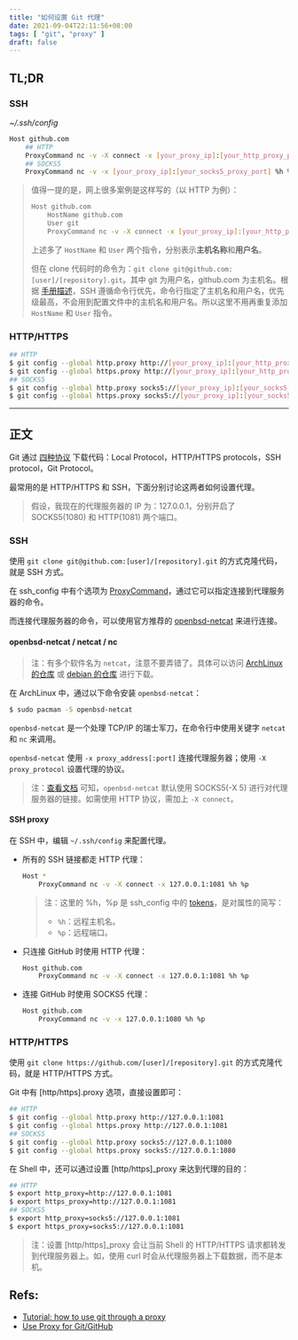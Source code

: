 ```yaml
---
title: "如何设置 Git 代理"
date: 2021-09-04T22:11:56+08:00
tags: [ "git", "proxy" ]
draft: false
---
```


## TL;DR

### SSH

*~/.ssh/config*
```bash
Host github.com
    ## HTTP
    ProxyCommand nc -v -X connect -x [your_proxy_ip]:[your_http_proxy_port] %h %p
    ## SOCKS5
    ProxyCommand nc -v -x [your_proxy_ip]:[your_socks5_proxy_port] %h %p
```

> 值得一提的是，网上很多案例是这样写的（以 HTTP 为例）：
> 
> ```bash
> Host github.com
>     HostName github.com
>     User git
>     ProxyCommand nc -v -X connect -x [your_proxy_ip]:[your_http_proxy_port] %h %p
> ```
> 
> 上述多了 `HostName` 和 `User` 两个指令，分别表示**主机名称**和**用户名**。
>
> 但在 clone 代码时的命令为：`git clone git@github.com:[user]/[repository].git`。其中 git 为用户名，github.com 为主机名。根据 [手册描述](https://man.archlinux.org/man/ssh_config.5.en#DESCRIPTION)，SSH 遵循命令行优先，命令行指定了主机名和用户名，优先级最高，不会用到配置文件中的主机名和用户名。所以这里不用再重复添加 `HostName` 和 `User` 指令。



### HTTP/HTTPS
```bash
## HTTP
$ git config --global http.proxy http://[your_proxy_ip]:[your_http_proxy_port]
$ git config --global https.proxy http://[your_proxy_ip]:[your_http_proxy_port]
## SOCKS5
$ git config --global http.proxy socks5://[your_proxy_ip]:[your_socks5_proxy_port]
$ git config --global https.proxy socks5://[your_proxy_ip]:[your_socks5_proxy_port]
```

---

## 正文

Git 通过 [四种协议](https://git-scm.com/book/en/v2/Git-on-the-Server-The-Protocols) 下载代码：Local Protocol，HTTP/HTTPS protocols，SSH protocol，Git Protocol。

最常用的是 HTTP/HTTPS 和 SSH，下面分别讨论这两者如何设置代理。

> 假设，我现在的代理服务器的 IP 为：127.0.0.1，分别开启了 SOCKS5(1080) 和 HTTP(1081) 两个端口。

### SSH

使用 `git clone git@github.com:[user]/[repository].git` 的方式克隆代码，就是 SSH 方式。

在 ssh_config 中有个选项为 [ProxyCommand](https://man.archlinux.org/man/ssh_config.5.en#ProxyCommand)，通过它可以指定连接到代理服务器的命令。


而连接代理服务器的命令，可以使用官方推荐的 [openbsd-netcat](https://archlinux.org/packages/community/x86_64/openbsd-netcat/) 来进行连接。

#### openbsd-netcat / netcat / nc

> 注：有多个软件名为 `netcat`，注意不要弄错了。具体可以访问 [ArchLinux 的仓库](https://archlinux.org/packages/community/x86_64/openbsd-netcat/) 或 [debian 的仓库](https://packages.debian.org/sid/netcat-openbsd) 进行下载。

在 ArchLinux 中，通过以下命令安装 `openbsd-netcat`：
```bash
$ sudo pacman -S openbsd-netcat
```

`openbsd-netcat` 是一个处理 TCP/IP 的瑞士军刀，在命令行中使用关键字 `netcat` 和 `nc` 来调用。

`openbsd-netcat` 使用 `-x proxy_address[:port]` 连接代理服务器；使用 `-X proxy_protocol` 设置代理的协议。

> 注：[查看文档](https://man.openbsd.org/nc#X) 可知，`openbsd-netcat` 默认使用 SOCKS5(-X 5) 进行对代理服务器的链接。如需使用 HTTP 协议，需加上 `-X connect`。

#### SSH proxy

在 SSH 中，编辑 `~/.ssh/config` 来配置代理。

* 所有的 SSH 链接都走 HTTP 代理：
    ```bash
    Host *
        ProxyCommand nc -v -X connect -x 127.0.0.1:1081 %h %p
    ```

    > 注：这里的 %h，%p 是 ssh_config 中的 [tokens](https://man.archlinux.org/man/ssh_config.5.en#TOKENS)，是对属性的简写：
    > - `%h`：远程主机名。
    > - `%p`：远程端口。

* 只连接 GitHub 时使用 HTTP 代理：
    ```bash
    Host github.com
        ProxyCommand nc -v -X connect -x 127.0.0.1:1081 %h %p
    ```

* 连接 GitHub 时使用 SOCKS5 代理：
    ```bash
    Host github.com
        ProxyCommand nc -v -x 127.0.0.1:1080 %h %p
    ```


### HTTP/HTTPS

使用 `git clone https://github.com/[user]/[repository].git` 的方式克隆代码，就是 HTTP/HTTPS 方式。

Git 中有 [http/https].proxy 选项，直接设置即可：

```bash
## HTTP
$ git config --global http.proxy http://127.0.0.1:1081
$ git config --global https.proxy http://127.0.0.1:1081
## SOCKS5
$ git config --global http.proxy socks5://127.0.0.1:1080
$ git config --global https.proxy socks5://127.0.0.1:1080
```

在 Shell 中，还可以通过设置 [http/https]_proxy 来达到代理的目的：

```bash
## HTTP
$ export http_proxy=http://127.0.0.1:1081
$ export https_proxy=http://127.0.0.1:1081
## SOCKS5
$ export http_proxy=socks5://127.0.0.1:1081
$ export https_proxy=socks5://127.0.0.1:1081
```

> 注：设置 [http/https]_proxy 会让当前 Shell 的 HTTP/HTTPS 请求都转发到代理服务器上。如，使用 curl 时会从代理服务器上下载数据，而不是本机。

## Refs:

- [Tutorial: how to use git through a proxy](http://cms-sw.github.io/tutorial-proxy.html)
- [Use Proxy for Git/GitHub](https://gist.github.com/coin8086/7228b177221f6db913933021ac33bb92)
